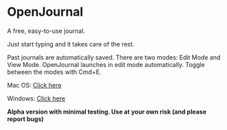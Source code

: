 # OpenJournal
A free, easy-to-use journal. 
 
Just start typing and it takes care of the rest.


Past journals are automatically saved. There are two modes: Edit Mode and View Mode. OpenJournal launches in edit mode automatically. Toggle between the modes with Cmd+E. 

Mac OS: [Click here](https://github.com/prattcmp/OpenJournal/releases/download/v0.3-alpha/OpenJournal-Mac-v0.3-alpha.dmg)

Windows: [Click here](https://github.com/prattcmp/OpenJournal/releases/download/v0.3-alpha/OpenJournal-Win-v0.3-alpha.exe)

**Alpha version with minimal testing. Use at your own risk (and please report bugs)** 
